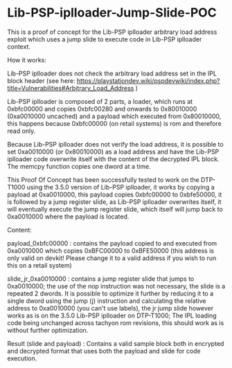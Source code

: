 # Lib-PSP-iplloader-Jump-Slide-POC
This is a proof of concept for the Lib-PSP iplloader arbitrary load address exploit which uses a jump slide to execute code in Lib-PSP iplloader context.

How it works: 

Lib-PSP iplloader does not check the arbitrary load address set in the IPL block header (see here: https://playstationdev.wiki/pspdevwiki/index.php?title=Vulnerabilities#Arbitrary_Load_Address )

Lib-PSP iplloader is composed of 2 parts, a loader, which runs at 0xbfc00000 and copies 0xbfc00280 and onwards to 0x80010000 (0xa0010000 uncached) and a payload which executed from 0x80010000, this happens because 0xbfc00000 (on retail systems) is rom and therefore read only.
 
Because Lib-PSP iplloader does not verify the load address, it is possible to set 0xa0010000 (or 0x80010000) as a load address and have the Lib-PSP iplloader code overwrite itself with the content of the decrypted IPL block. The memcpy function copies one dword at a time.

This Proof Of Concept has been successfully tested to work on the DTP-T1000 using the 3.5.0 version of Lib-PSP iplloader, it works by copying a payload at 0xa0010000, this payload copies 0xbfc00000 to 0xbfe50000, it is followed by a jump register slide, as Lib-PSP iplloader overwrites itself, it will eventually execute the jump register slide, which itself will jump back to 0xa0010000 where the payload is located.

Content: 

payload_0xbfc00000 : contains the payload copied to and executed from 0xa0010000 which copies 0xBFC00000 to 0xBFE50000 (this address is only valid on devkit! Please change it to a valid address if you wish to run this on a retail system)

slide_jr_0xa0010000 : contains a jump register slide that jumps to 0xa0010000; the use of the nop instruction was not necessary, the slide is a repeated 2 dwords. It is possible to optimize it further by reducing it to a single dword using the jump (j) instruction and calculating the relative address to 0xa0010000 (you can't use labels), the jr jump slide however works as is on the 3.5.0 Lib-PSP iplloader on DTP-T1000; The IPL loading code being unchanged across tachyon rom revisions, this should work as is without further optimization.

Result (slide and payload) : Contains a valid sample block both in encrypted and decrypted format that uses both the payload and slide for code execution.
